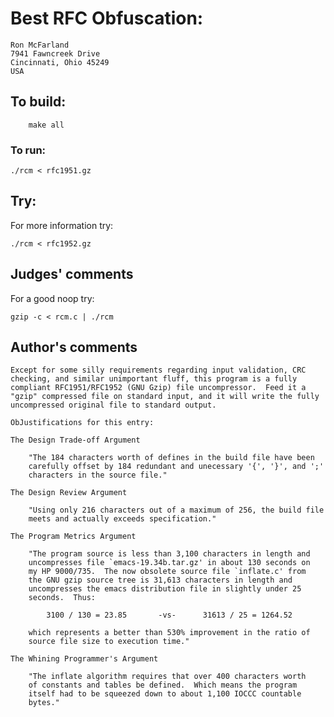 # Best RFC Obfuscation:

    Ron McFarland
    7941 Fawncreek Drive
    Cincinnati, Ohio 45249
    USA

## To build:

        make all

### To run:

	./rcm < rfc1951.gz

## Try:

For more information try:

	./rcm < rfc1952.gz


## Judges' comments

For a good noop try:

	gzip -c < rcm.c | ./rcm

## Author's comments

    Except for some silly requirements regarding input validation, CRC
    checking, and similar unimportant fluff, this program is a fully
    compliant RFC1951/RFC1952 (GNU Gzip) file uncompressor.  Feed it a
    "gzip" compressed file on standard input, and it will write the fully
    uncompressed original file to standard output.

    ObJustifications for this entry:

    The Design Trade-off Argument

        "The 184 characters worth of defines in the build file have been
        carefully offset by 184 redundant and unecessary '{', '}', and ';'
        characters in the source file."

    The Design Review Argument

        "Using only 216 characters out of a maximum of 256, the build file
        meets and actually exceeds specification."

    The Program Metrics Argument

        "The program source is less than 3,100 characters in length and
        uncompresses file `emacs-19.34b.tar.gz' in about 130 seconds on
        my HP 9000/735.  The now obsolete source file `inflate.c' from
        the GNU gzip source tree is 31,613 characters in length and
        uncompresses the emacs distribution file in slightly under 25
        seconds.  Thus:

            3100 / 130 = 23.85       -vs-      31613 / 25 = 1264.52

        which represents a better than 530% improvement in the ratio of
        source file size to execution time."

    The Whining Programmer's Argument

        "The inflate algorithm requires that over 400 characters worth
        of constants and tables be defined.  Which means the program
        itself had to be squeezed down to about 1,100 IOCCC countable
        bytes."
